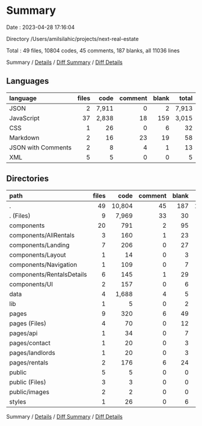 # Summary

Date : 2023-04-28 17:16:04

Directory /Users/amilsilahic/projects/next-real-estate

Total : 49 files,  10804 codes, 45 comments, 187 blanks, all 11036 lines

Summary / [Details](details.md) / [Diff Summary](diff.md) / [Diff Details](diff-details.md)

## Languages
| language | files | code | comment | blank | total |
| :--- | ---: | ---: | ---: | ---: | ---: |
| JSON | 2 | 7,911 | 0 | 2 | 7,913 |
| JavaScript | 37 | 2,838 | 18 | 159 | 3,015 |
| CSS | 1 | 26 | 0 | 6 | 32 |
| Markdown | 2 | 16 | 23 | 19 | 58 |
| JSON with Comments | 2 | 8 | 4 | 1 | 13 |
| XML | 5 | 5 | 0 | 0 | 5 |

## Directories
| path | files | code | comment | blank | total |
| :--- | ---: | ---: | ---: | ---: | ---: |
| . | 49 | 10,804 | 45 | 187 | 11,036 |
| . (Files) | 9 | 7,969 | 33 | 30 | 8,032 |
| components | 20 | 791 | 2 | 95 | 888 |
| components/AllRentals | 3 | 160 | 1 | 23 | 184 |
| components/Landing | 7 | 206 | 0 | 27 | 233 |
| components/Layout | 1 | 14 | 0 | 3 | 17 |
| components/Navigation | 1 | 109 | 0 | 7 | 116 |
| components/RentalsDetails | 6 | 145 | 1 | 29 | 175 |
| components/UI | 2 | 157 | 0 | 6 | 163 |
| data | 4 | 1,688 | 4 | 5 | 1,697 |
| lib | 1 | 5 | 0 | 2 | 7 |
| pages | 9 | 320 | 6 | 49 | 375 |
| pages (Files) | 4 | 70 | 0 | 12 | 82 |
| pages/api | 1 | 34 | 0 | 7 | 41 |
| pages/contact | 1 | 20 | 0 | 3 | 23 |
| pages/landlords | 1 | 20 | 0 | 3 | 23 |
| pages/rentals | 2 | 176 | 6 | 24 | 206 |
| public | 5 | 5 | 0 | 0 | 5 |
| public (Files) | 3 | 3 | 0 | 0 | 3 |
| public/images | 2 | 2 | 0 | 0 | 2 |
| styles | 1 | 26 | 0 | 6 | 32 |

Summary / [Details](details.md) / [Diff Summary](diff.md) / [Diff Details](diff-details.md)